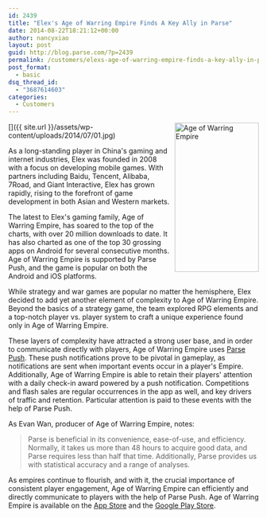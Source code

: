 ```yaml
---
id: 2439
title: "Elex's Age of Warring Empire Finds A Key Ally in Parse"
date: 2014-08-22T18:21:12+00:00
author: nancyxiao
layout: post
guid: http://blog.parse.com/?p=2439
permalink: /customers/elexs-age-of-warring-empire-finds-a-key-ally-in-parse/
post_format:
  - basic
dsq_thread_id:
  - "3687614603"
categories:
  - Customers
---
```

[<img class="alignnone size-medium wp-image-2449" style="border: 0pt none; float: right; padding-left: 10px; padding-bottom: 10px;" src="{{ site.url }}/assets/wp-content/uploads/2014/07/01-169x300.jpg" alt="Age of Warring Empire" width="169" height="300" />]({{ site.url }}/assets/wp-content/uploads/2014/07/01.jpg)
  
As a long-standing player in China's gaming and internet industries, Elex was founded in 2008 with a focus on developing mobile games. With partners including Baidu, Tencent, Alibaba, 7Road, and Giant Interactive, Elex has grown rapidly, rising to the forefront of game development in both Asian and Western markets.

The latest to Elex's gaming family, Age of Warring Empire, has soared to the top of the charts, with over 20 million downloads to date. It has also charted as one of the top 30 grossing apps on Android for several consecutive months. Age of Warring Empire is supported by Parse Push, and the game is popular on both the Android and iOS platforms.

While strategy and war games are popular no matter the hemisphere, Elex decided to add yet another element of complexity to Age of Warring Empire. Beyond the basics of a strategy game, the team explored RPG elements and a top-notch player vs. player system to craft a unique experience found only in Age of Warring Empire.

These layers of complexity have attracted a strong user base, and in order to communicate directly with players, Age of Warring Empire uses <a href="https://parse.com/products/push" target="_blank">Parse Push</a>. These push notifications prove to be pivotal in gameplay, as notifications are sent when important events occur in a player's Empire. Additionally, Age of Warring Empire is able to retain their players' attention with a daily check-in award powered by a push notification. Competitions and flash sales are regular occurrences in the app as well, and key drivers of traffic and retention. Particular attention is paid to these events with the help of Parse Push.

As Evan Wan, producer of Age of Warring Empire, notes:

> Parse is beneficial in its convenience, ease-of-use, and efficiency. Normally, it takes us more than 48 hours to acquire good data, and Parse requires less than half that time. Additionally, Parse provides us with statistical accuracy and a range of analyses.

As empires continue to flourish, and with it, the crucial importance of consistent player engagement, Age of Warring Empire can efficiently and directly communicate to players with the help of Parse Push. Age of Warring Empire is available on the <a href="https://itunes.apple.com/us/app/age-of-warring-empire/id654673401?mt=8" target="_blank">App Store</a> and the <a href="https://play.google.com/store/apps/details?id=com.stac.empire.main&hl=en" target="_blank">Google Play Store</a>.
